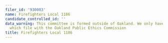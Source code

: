 ```yaml
---
filer_id: '930003'
name: Firefighters Local 1186
candidate_controlled_id: ''
data_warning: This committee is formed outside of Oakland. We only have data on committees
  which file with the Oakland Public Ethics Commission
title: Firefighters Local 1186
---
```

